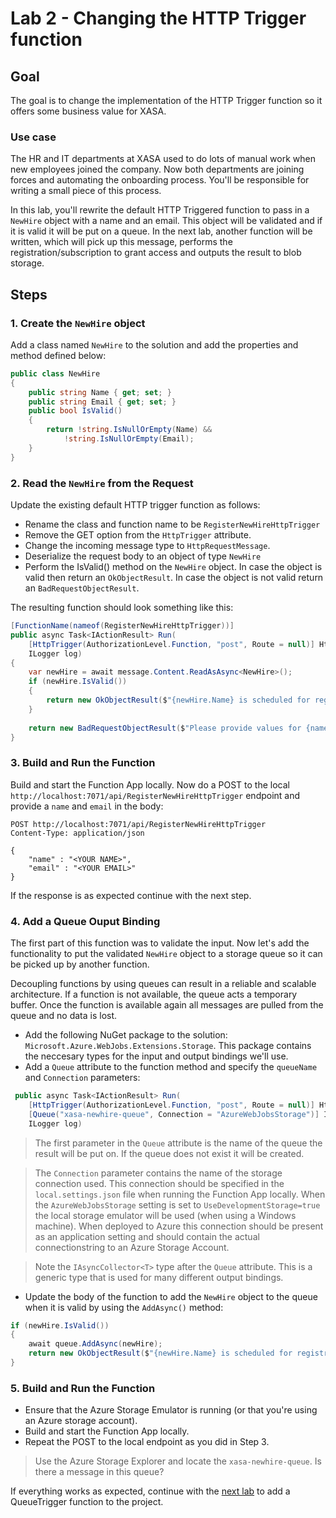 # Lab 2 - Changing the HTTP Trigger function

## Goal

The goal is to change the implementation of the HTTP Trigger function so it offers some business value for XASA.

### Use case
The HR and IT departments at XASA used to do lots of manual work when new employees joined the company. Now both departments are joining forces and automating the onboarding process. You'll be responsible for writing a small piece of this process. 

In this lab, you'll rewrite the default HTTP Triggered function to pass in a `NewHire` object with a name and an email. This object will be validated and if it is valid it will be put on a queue. In the next lab, another function will be written, which will pick up this message, performs the registration/subscription to grant access and outputs the result to blob storage.

## Steps

### 1. Create the `NewHire` object

Add a class named `NewHire` to the solution and add the properties and method defined below:

```csharp
public class NewHire
{
    public string Name { get; set; }
    public string Email { get; set; }
    public bool IsValid()
    {
        return !string.IsNullOrEmpty(Name) &&
            !string.IsNullOrEmpty(Email);
    }
}
```

### 2. Read the `NewHire` from the Request

Update the existing default HTTP trigger function as follows:

- Rename the class and function name to be `RegisterNewHireHttpTrigger`
- Remove the GET option from the `HttpTrigger` attribute.
- Change the incoming message type to `HttpRequestMessage`.
- Deserialize the request body to an object of type `NewHire`
- Perform the IsValid() method on the `NewHire` object. In case the object is valid then return an `OkObjectResult`. In case the object is not valid return an `BadRequestObjectResult`.

The resulting function should look something like this:

```csharp
[FunctionName(nameof(RegisterNewHireHttpTrigger))]
public async Task<IActionResult> Run(
    [HttpTrigger(AuthorizationLevel.Function, "post", Route = null)] HttpRequestMessage message,
    ILogger log)
{
    var newHire = await message.Content.ReadAsAsync<NewHire>();
    if (newHire.IsValid())
    {
        return new OkObjectResult($"{newHire.Name} is scheduled for registration.");
    }
    
    return new BadRequestObjectResult($"Please provide values for {nameof(NewHire.Name)} and {nameof(NewHire.Email)}");
}
```

### 3. Build and Run the Function 

Build and start the Function App locally. Now do a POST to the local `http://localhost:7071/api/RegisterNewHireHttpTrigger` endpoint and provide a `name` and `email` in the body:

```http
POST http://localhost:7071/api/RegisterNewHireHttpTrigger
Content-Type: application/json

{
    "name" : "<YOUR NAME>",
    "email" : "<YOUR EMAIL>"
}
```

If the response is as expected continue with the next step.

### 4. Add a Queue Ouput Binding

The first part of this function was to validate the input. Now let's add the functionality to put the validated `NewHire` object to a storage queue so it can be picked up by another function.

Decoupling functions by using queues can result in a reliable and scalable architecture. If a function is not available, the queue acts a temporary buffer. Once the function is available again all messages are pulled from the queue and no data is lost.

- Add the following NuGet package to the solution: `Microsoft.Azure.WebJobs.Extensions.Storage`. This package contains the neccesary types for the input and output bindings we'll use.
- Add a `Queue` attribute to the function method and specify the `queueName` and `Connection` parameters:

```csharp
 public async Task<IActionResult> Run(
    [HttpTrigger(AuthorizationLevel.Function, "post", Route = null)] HttpRequestMessage message,
    [Queue("xasa-newhire-queue", Connection = "AzureWebJobsStorage")] IAsyncCollector<NewHire> queue,
    ILogger log)
```

> The first parameter in the `Queue` attribute is the name of the queue the result will be put on. If the queue does not exist it will be created.

> The `Connection` parameter contains the name of the storage connection used. This connection should be specified in the `local.settings.json` file when running the Function App locally. When the `AzureWebJobsStorage` setting is set to `UseDevelopmentStorage=true` the local storage emulator will be used (when using a Windows machine). When deployed to Azure this connection should be present as an application setting and should contain the actual connectionstring to an Azure Storage Account.

> Note the `IAsyncCollector<T>` type after the `Queue` attribute. This is a generic type that is used for many different output bindings.

- Update the body of the function to add the `NewHire` object to the queue when it is valid by using the `AddAsync()` method:

```csharp
if (newHire.IsValid())
{
    await queue.AddAsync(newHire);
    return new OkObjectResult($"{newHire.Name} is scheduled for registration.");
}
```

### 5. Build and Run the Function

- Ensure that the Azure Storage Emulator is running (or that you're using an Azure storage account).
- Build and start the Function App locally.
- Repeat the POST to the local endpoint as you did in Step 3.

> Use the Azure Storage Explorer and locate the `xasa-newhire-queue`. Is there a message in this queue?

If everything works as expected, continue with the [next lab](03_create_queuetrigger_function.md) to add a QueueTrigger function to the project.



